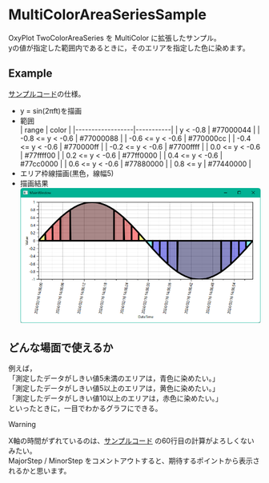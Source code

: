 # MultiColorAreaSeriesSample
OxyPlot TwoColorAreaSeries を MultiColor に拡張したサンプル。<br>
yの値が指定した範囲内であるときに，そのエリアを指定した色に染めます。

## Example
[サンプルコード](MultiColorAreaSeriesSample/MainWindowViewModel.cs)の仕様。

- y = sin(2πft)を描画
- 範囲<br>
    | range            | color     |
    |------------------|-----------|
    | y < -0.8         | #77000044 |
    | -0.8 <= y < -0.6 | #77000088 |
    | -0.6 <= y < -0.6 | #770000cc |
    | -0.4 <= y < -0.6 | #770000ff |
    | -0.2 <= y < -0.6 | #7700ffff |
    |  0.0 <= y < -0.6 | #77ffff00 |
    |  0.2 <= y < -0.6 | #77ff0000 |
    |  0.4 <= y < -0.6 | #77cc0000 |
    |  0.6 <= y < -0.6 | #77880000 |
    |  0.8 <= y        | #77440000 |
- エリア枠線描画(黒色，線幅5)
- 描画結果
    ![描画結果](example.png)

## どんな場面で使えるか
例えば，<br>
「測定したデータがしきい値5未満のエリアは，青色に染めたい。」<br>
「測定したデータがしきい値5以上のエリアは，黄色に染めたい。」<br>
「測定したデータがしきい値10以上のエリアは，赤色に染めたい。」<br>
といったときに，一目でわかるグラフにできる。


> [!WARNING]  
> X軸の時間がずれているのは、[サンプルコード](MultiColorAreaSeriesSample/MainWindowViewModel.cs) の60行目の計算がよろしくないみたい。<br>
> MajorStep / MinorStep をコメントアウトすると、期待するポイントから表示されるかと思います。
